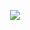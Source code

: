 <p align="center">
  <img src="https://user-images.githubusercontent.com/41349878/146442550-5be5e18c-9b0e-4483-8fb7-52a984537949.png">
</p>
